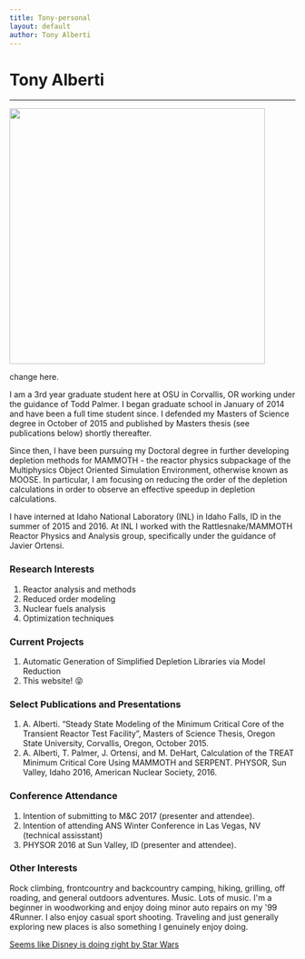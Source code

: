 ```yaml
---
title: Tony-personal
layout: default
author: Tony Alberti
---
```

# Tony Alberti
--------------

<img src="{{ site.url }}users/albertia/images/NUC16.jpg" width="450">

change here.

I am a 3rd year graduate student here at OSU in Corvallis, OR working under the guidance of Todd Palmer. I began graduate school in January of 2014 and have been a full time student since. I defended my Masters of Science degree in October of 2015 and published by Masters thesis (see publications below) shortly thereafter.

Since then, I have been pursuing my Doctoral degree in further developing depletion methods for MAMMOTH - the reactor physics subpackage of the Multiphysics Object Oriented Simulation Environment, otherwise known as MOOSE.  In particular, I am focusing on reducing the order of the depletion calculations in order to observe an effective speedup in depletion calculations.

I have interned at Idaho National Laboratory (INL) in Idaho Falls, ID in the summer of 2015 and 2016. At INL I worked with the Rattlesnake/MAMMOTH Reactor Physics and Analysis group, specifically under the guidance of Javier Ortensi.

### Research Interests
1. Reactor analysis and methods
2. Reduced order modeling
3. Nuclear fuels analysis
4. Optimization techniques

### Current Projects
1. Automatic Generation of Simplified Depletion Libraries via Model Reduction
2. This website! :stuck_out_tongue_closed_eyes:

### Select Publications and Presentations
1. A. Alberti. “Steady State Modeling of the Minimum Critical Core of the Transient Reactor Test Facility”, Masters of Science Thesis, Oregon State University, Corvallis, Oregon, October 2015.
2. A. Alberti, T. Palmer, J. Ortensi, and M. DeHart, Calculation of the TREAT Minimum Critical Core Using MAMMOTH and SERPENT. PHYSOR, Sun Valley, Idaho 2016, American Nuclear Society, 2016.

### Conference Attendance
1. Intention of submitting to M&C 2017 (presenter and attendee).
2. Intention of attending ANS Winter Conference in Las Vegas, NV (technical assisstant)
3. PHYSOR 2016 at Sun Valley, ID (presenter and attendee).

### Other Interests
Rock climbing, frontcountry and backcountry camping, hiking, grilling, off roading, and general outdoors adventures.  Music. Lots of music.  I'm a beginner in woodworking and enjoy doing minor auto repairs on my '99 4Runner. I also enjoy casual sport shooting. Traveling and just generally exploring new places is also something I genuinely enjoy doing.

[Seems like Disney is doing right by Star Wars](https://www.youtube.com/watch?v=frdj1zb9sMY)

